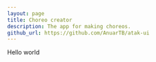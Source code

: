 ```yaml
---
layout: page
title: Choreo creator
description: The app for making choreos.
github_url: https://github.com/AnuarTB/atak-ui
---
```


Hello world